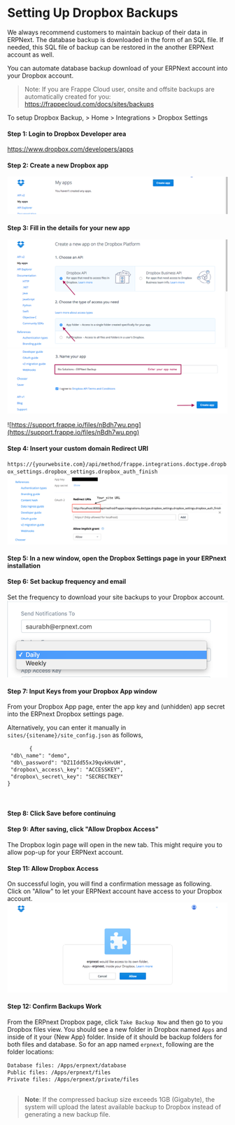
# Setting Up Dropbox Backups



We always recommend customers to maintain backup of their data in ERPNext. The database backup is downloaded in the form of an SQL file. If needed, this SQL file of backup can be restored in the another ERPNext account as well.

You can automate database backup download of your ERPNext account into your Dropbox account.


> Note: If you are Frappe Cloud user, onsite and offsite backups are automatically created for you: <https://frappecloud.com/docs/sites/backups>
> 
> 

To setup Dropbox Backup, > Home > Integrations > Dropbox Settings

  


#### Step 1: Login to Dropbox Developer area

<https://www.dropbox.com/developers/apps>

  


#### Step 2: Create a new Dropbox app

![Create new](/files/dropbox-open-3.png)  


  


#### Step 3: Fill in the details for your new app

![Choose Dropbox API and type as APP Folder](/files/dropbox-open-1.png) ![Setup APP Name](/files/dropbox-open-2.png)  


![https://support.frappe.io/files/nBdh7wu.png](https://support.frappe.io/files/nBdh7wu.png)  


#### Step 4: Insert your custom domain Redirect URI

`https://{yourwebsite.com}/api/method/frappe.integrations.doctype.dropbox_settings.dropbox_settings.dropbox_auth_finish` ![Set Redirect URL](/files/dropbox_redirect_uri.png)  


  


#### Step 5: In a new window, open the Dropbox Settings page in your ERPnext installation

  


#### Step 6: Set backup frequency and email

Set the frequency to download your site backups to your Dropbox account. ![set frequency](/files/setup-backup-frequency.png)  


#### Step 7: Input Keys from your Dropbox App window

From your Dropbox App page, enter the app key and (unhidden) app secret into the ERPnext Dropbox settings page.

Alternatively, you can enter it manually in `sites/{sitename}/site_config.json` as follows,


```
       {
 "db\_name": "demo",
 "db\_password": "DZ1Idd55xJ9qvkHvUH",
 "dropbox\_access\_key": "ACCESSKEY",
 "dropbox\_secret\_key": "SECRECTKEY"
}

    
```
  


#### Step 8: Click Save before continuing

  


#### Step 9: After saving, click "Allow Dropbox Access"

The Dropbox login page will open in the new tab. This might require you to allow pop-up for your ERPNext account.

  


#### Step 11: Allow Dropbox Access

On successful login, you will find a confirmation message as following. Click on "Allow" to let your ERPNext account have access to your Dropbox account. ![Allow](/files/dropbox-3.png)  


  


#### Step 12: Confirm Backups Work

From the ERPnext Dropbox page, click `Take Backup Now` and then go to you Dropbox files view. You should see a new folder in Dropbox named `Apps` and inside of it your {New App} folder. Inside of it should be backup folders for both files and database. So for an app named `erpnext`, following are the folder locations:


```
Database files: /Apps/erpnext/database
Public files: /Apps/erpnext/files
Private files: /Apps/erpnext/private/files
  

```
> **Note**: If the compressed backup size exceeds 1GB (Gigabyte), the system will upload the latest available backup to Dropbox instead of generating a new backup file.




